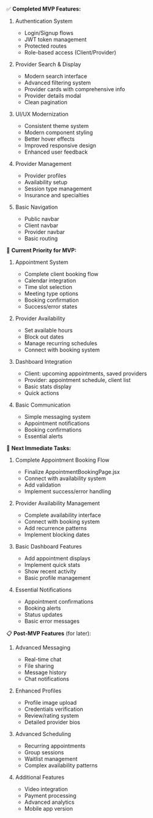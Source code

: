✅ **Completed MVP Features:**
1. Authentication System
   - Login/Signup flows
   - JWT token management
   - Protected routes
   - Role-based access (Client/Provider)

2. Provider Search & Display
   - Modern search interface
   - Advanced filtering system
   - Provider cards with comprehensive info
   - Provider details modal
   - Clean pagination

3. UI/UX Modernization
   - Consistent theme system
   - Modern component styling
   - Better hover effects
   - Improved responsive design
   - Enhanced user feedback

4. Provider Management
   - Provider profiles
   - Availability setup
   - Session type management
   - Insurance and specialties

5. Basic Navigation
   - Public navbar
   - Client navbar
   - Provider navbar
   - Basic routing

🚧 **Current Priority for MVP:**
1. Appointment System
   - Complete client booking flow
   - Calendar integration
   - Time slot selection
   - Meeting type options
   - Booking confirmation
   - Success/error states

2. Provider Availability
   - Set available hours
   - Block out dates
   - Manage recurring schedules
   - Connect with booking system

3. Dashboard Integration
   - Client: upcoming appointments, saved providers
   - Provider: appointment schedule, client list
   - Basic stats display
   - Quick actions

4. Basic Communication
   - Simple messaging system
   - Appointment notifications
   - Booking confirmations
   - Essential alerts

🎯 **Next Immediate Tasks:**
1. Complete Appointment Booking Flow
   - Finalize AppointmentBookingPage.jsx
   - Connect with availability system
   - Add validation
   - Implement success/error handling

2. Provider Availability Management
   - Complete availability interface
   - Connect with booking system
   - Add recurrence patterns
   - Implement blocking dates

3. Basic Dashboard Features
   - Add appointment displays
   - Implement quick stats
   - Show recent activity
   - Basic profile management

4. Essential Notifications
   - Appointment confirmations
   - Booking alerts
   - Status updates
   - Basic error messages

📋 **Post-MVP Features** (for later):
1. Advanced Messaging
   - Real-time chat
   - File sharing
   - Message history
   - Chat notifications

2. Enhanced Profiles
   - Profile image upload
   - Credentials verification
   - Review/rating system
   - Detailed provider bios

3. Advanced Scheduling
   - Recurring appointments
   - Group sessions
   - Waitlist management
   - Complex availability patterns

4. Additional Features
   - Video integration
   - Payment processing
   - Advanced analytics
   - Mobile app version
